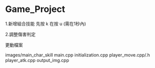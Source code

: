 # Game_Project
1.新增組合技能 先按 k 在按 u (需在1秒內) 

2.調整傷害判定

更動檔案

images/main_char_skill
main.cpp
initialization.cpp
player_move.cpp/.h
player_atk.cpp
output_img.cpp
